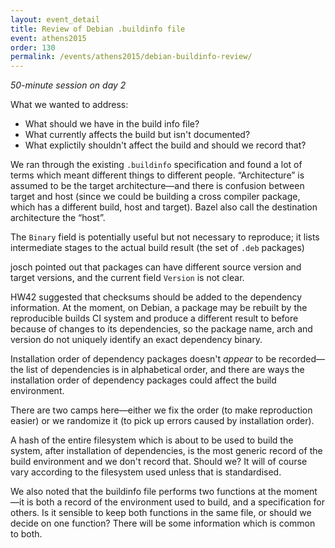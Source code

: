 ```yaml
---
layout: event_detail
title: Review of Debian .buildinfo file
event: athens2015
order: 130
permalink: /events/athens2015/debian-buildinfo-review/
---
```


*50-minute session on day 2*

What we wanted to address:

 * What should we have in the build info file?
 * What currently affects the build but isn't documented?
 * What explictily shouldn't affect the build and should we record that?

We ran through the existing `.buildinfo` specification and found a lot of terms
which meant different things to different people. “Architecture” is assumed to
be the target architecture—and there is confusion between target and host
(since we could be building a cross compiler package, which has a different
build, host and target). Bazel also call the destination architecture the
“host”.

The `Binary` field is potentially useful but not necessary to reproduce; it
lists intermediate stages to the actual build result (the set of `.deb` packages)

josch pointed out that packages can have different source version and target
versions, and the current field `Version` is not clear.

HW42 suggested that checksums should be added to the dependency information.
At the moment, on Debian, a package may be rebuilt by the reproducible builds
CI system and produce a different result to before because of changes to its
dependencies, so the package name, arch and version do not uniquely identify an
exact dependency binary.

Installation order of dependency packages doesn't *appear* to be recorded—the
list of dependencies is in alphabetical order, and there are ways the
installation order of dependency packages could affect the build environment.

There are two camps here—either we fix the order (to make reproduction easier)
or we randomize it (to pick up errors caused by installation order).

A hash of the entire filesystem which is about to be used to build the system,
after installation of dependencies, is the most generic record of the build
environment and we don't record that. Should we? It will of course vary
according to the filesystem used unless that is standardised.

We also noted that the buildinfo file performs two functions at the moment—it
is both a record of the environment used to build, and a specification for
others. Is it sensible to keep both functions in the same file, or should we
decide on one function? There will be some information which is common to both.

